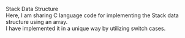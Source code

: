 Stack Data Structure    
Here, I am sharing C language code for implementing the Stack data structure using an array.    
I have implemented it in a unique way by utilizing switch cases.    
